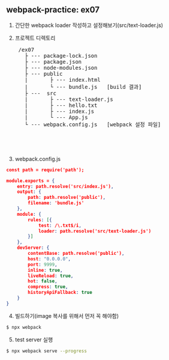 ## webpack-practice: ex07
1. 간단한 webpack loader 작성하고 설정해보기(src/text-loader.js)

2. 프로젝트 디렉토리
    <pre>
    /ex07
      ├ --- package-lock.json
      ├ --- package.json
      ├ --- node-modules.json
      ├ --- public
      |       ├ --- index.html  
      |       └ --- bundle.js   [build 결과]
      ├ ---  src
      |       ├ --- text-loader.js
      |       ├ --- hello.txt
      |       ├ --- index.js
      |       └ --- App.js
      └ --- webpack.config.js   [webpack 설정 파일]
    <pre>

3. webpack.config.js
```json
const path = require('path');

module.exports = {
    entry: path.resolve('src/index.js'),
    output: {
        path: path.resolve('public'),
        filename: 'bundle.js'
    },
    module: {
        rules: [{
            test: /\.txt$/i,
            loader: path.resolve('src/text-loader.js')
        }]
    },
    devServer: {
        contentBase: path.resolve('public'),
        host: "0.0.0.0",
        port: 9999,
        inline: true,
        liveReload: true,
        hot: false,
        compress: true,
        historyApiFallback: true
    }
}
```

4. 빌드하기(image 복사를 위해서 먼저 꼭 해야함)
```bash
$ npx webpack 
```

5. test server 실행
```bash
$ npx webpack serve --progress
```



